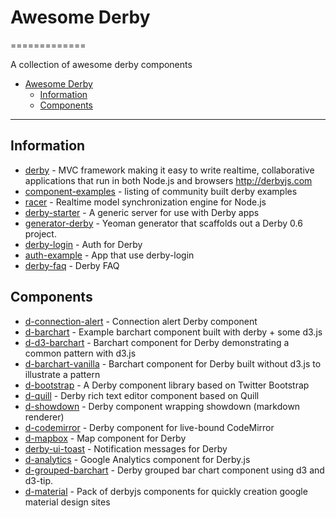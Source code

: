 # Awesome Derby
=============

A collection of awesome derby components

* [Awesome Derby](#awesome-derby)
  * [Information](#information)
  * [Components](#components)
  
----

## Information

* [derby](https://github.com/derbyjs/derby) - MVC framework making it easy to write realtime, collaborative applications that run in both Node.js and browsers 
                                              http://derbyjs.com
* [component-examples](https://github.com/derbyjs/component-examples) - listing of community built derby examples
* [racer](https://github.com/derbyjs/racer) - Realtime model synchronization engine for Node.js
* [derby-starter](https://github.com/derbyjs/derby-starter) - A generic server for use with Derby apps
* [generator-derby](https://github.com/derbyparty/generator-derby) - Yeoman generator that scaffolds out a Derby 0.6 project.
* [derby-login](https://github.com/derbyparty/derby-login) - Auth for Derby
* [auth-example](https://github.com/derbyparty/auth-example) - App that use derby-login
* [derby-faq](https://github.com/derbyparty/derby-faq) - Derby FAQ

## Components

* [d-connection-alert](https://github.com/derbyjs/d-connection-alert) - Connection alert Derby component
* [d-barchart](https://github.com/derbyjs/d-barchart) - Example barchart component built with derby + some d3.js
* [d-d3-barchart](https://github.com/derbyjs/d-d3-barchart) - Barchart component for Derby demonstrating a common pattern with d3.js
* [d-barchart-vanilla](https://github.com/derbyjs/d-barchart-vanilla) - Barchart component for Derby built without d3.js to illustrate a pattern
* [d-bootstrap](https://github.com/derbyjs/d-bootstrap) - A Derby component library based on Twitter Bootstrap
* [d-quill](https://github.com/derbyjs/d-quill) - Derby rich text editor component based on Quill
* [d-showdown](https://github.com/derbyjs/d-showdown) - Derby component wrapping showdown (markdown renderer)
* [d-codemirror](https://github.com/derbyjs/d-codemirror) - Derby component for live-bound CodeMirror
* [d-mapbox](https://github.com/derbyparty/d-mapbox) - Map component for Derby
* [derby-ui-toast](https://github.com/ile/derby-ui-toast) - Notification messages for Derby
* [d-analytics](https://github.com/icaliman/d-analytics) - Google Analytics component for Derby.js
* [d-grouped-barchart](https://github.com/dmapper/d-grouped-barchart) - Derby grouped bar chart component using d3 and d3-tip.
* [d-material](https://github.com/onerussell/d-material) - Pack of derbyjs components for quickly creation google material design sites